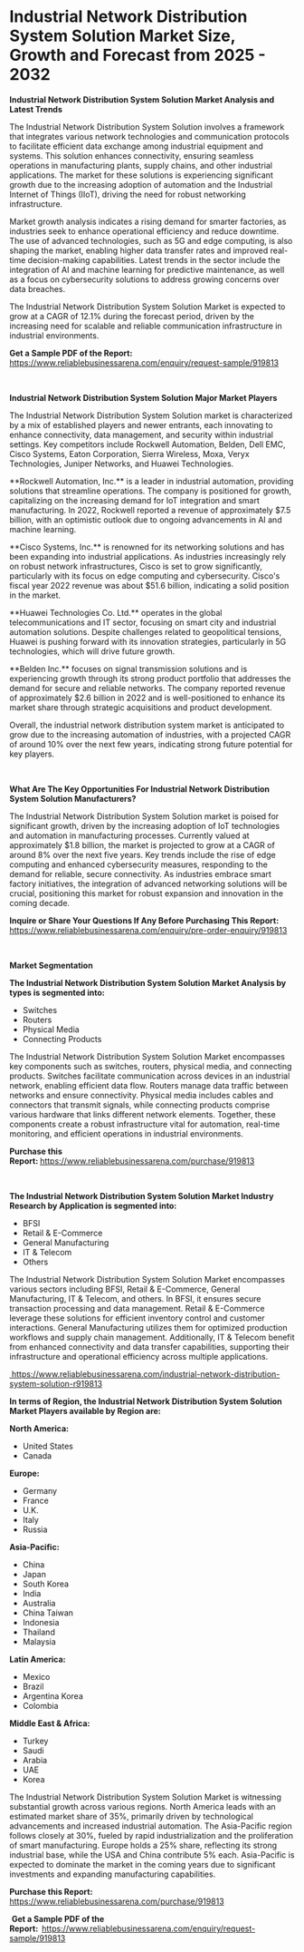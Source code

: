 <p><h1>Industrial Network Distribution System Solution Market Size, Growth and Forecast from 2025 - 2032</h1></p><p><strong>Industrial Network Distribution System Solution Market Analysis and Latest Trends</strong></p>
<p><p>The Industrial Network Distribution System Solution involves a framework that integrates various network technologies and communication protocols to facilitate efficient data exchange among industrial equipment and systems. This solution enhances connectivity, ensuring seamless operations in manufacturing plants, supply chains, and other industrial applications. The market for these solutions is experiencing significant growth due to the increasing adoption of automation and the Industrial Internet of Things (IIoT), driving the need for robust networking infrastructure.</p><p>Market growth analysis indicates a rising demand for smarter factories, as industries seek to enhance operational efficiency and reduce downtime. The use of advanced technologies, such as 5G and edge computing, is also shaping the market, enabling higher data transfer rates and improved real-time decision-making capabilities. Latest trends in the sector include the integration of AI and machine learning for predictive maintenance, as well as a focus on cybersecurity solutions to address growing concerns over data breaches.</p><p>The Industrial Network Distribution System Solution Market is expected to grow at a CAGR of 12.1% during the forecast period, driven by the increasing need for scalable and reliable communication infrastructure in industrial environments.</p></p>
<p><strong>Get a Sample PDF of the Report:&nbsp;</strong> <a href="https://www.reliablebusinessarena.com/enquiry/request-sample/919813?utm_campaign=2013&utm_medium=2&utm_source=Github&utm_content=ia&utm_term=18042025&utm_id=industrial-network-distribution-system-solution">https://www.reliablebusinessarena.com/enquiry/request-sample/919813</a></p>
<p>&nbsp;</p>
<p><strong>Industrial Network Distribution System Solution Major Market Players</strong></p>
<p><p>The Industrial Network Distribution System Solution market is characterized by a mix of established players and newer entrants, each innovating to enhance connectivity, data management, and security within industrial settings. Key competitors include Rockwell Automation, Belden, Dell EMC, Cisco Systems, Eaton Corporation, Sierra Wireless, Moxa, Veryx Technologies, Juniper Networks, and Huawei Technologies.</p><p>**Rockwell Automation, Inc.** is a leader in industrial automation, providing solutions that streamline operations. The company is positioned for growth, capitalizing on the increasing demand for IoT integration and smart manufacturing. In 2022, Rockwell reported a revenue of approximately $7.5 billion, with an optimistic outlook due to ongoing advancements in AI and machine learning.</p><p>**Cisco Systems, Inc.** is renowned for its networking solutions and has been expanding into industrial applications. As industries increasingly rely on robust network infrastructures, Cisco is set to grow significantly, particularly with its focus on edge computing and cybersecurity. Cisco's fiscal year 2022 revenue was about $51.6 billion, indicating a solid position in the market.</p><p>**Huawei Technologies Co. Ltd.** operates in the global telecommunications and IT sector, focusing on smart city and industrial automation solutions. Despite challenges related to geopolitical tensions, Huawei is pushing forward with its innovation strategies, particularly in 5G technologies, which will drive future growth.</p><p>**Belden Inc.** focuses on signal transmission solutions and is experiencing growth through its strong product portfolio that addresses the demand for secure and reliable networks. The company reported revenue of approximately $2.6 billion in 2022 and is well-positioned to enhance its market share through strategic acquisitions and product development.</p><p>Overall, the industrial network distribution system market is anticipated to grow due to the increasing automation of industries, with a projected CAGR of around 10% over the next few years, indicating strong future potential for key players.</p></p>
<p>&nbsp;</p>
<p><strong>What Are The Key Opportunities For Industrial Network Distribution System Solution Manufacturers?</strong></p>
<p><p>The Industrial Network Distribution System Solution market is poised for significant growth, driven by the increasing adoption of IoT technologies and automation in manufacturing processes. Currently valued at approximately $1.8 billion, the market is projected to grow at a CAGR of around 8% over the next five years. Key trends include the rise of edge computing and enhanced cybersecurity measures, responding to the demand for reliable, secure connectivity. As industries embrace smart factory initiatives, the integration of advanced networking solutions will be crucial, positioning this market for robust expansion and innovation in the coming decade.</p></p>
<p><strong>Inquire or Share Your Questions If Any Before Purchasing This Report:</strong> <a href="https://www.reliablebusinessarena.com/enquiry/pre-order-enquiry/919813?utm_campaign=2013&utm_medium=2&utm_source=Github&utm_content=ia&utm_term=18042025&utm_id=industrial-network-distribution-system-solution">https://www.reliablebusinessarena.com/enquiry/pre-order-enquiry/919813</a></p>
<p>&nbsp;</p>
<p><strong>Market Segmentation</strong></p>
<p><strong>The Industrial Network Distribution System Solution Market Analysis by types is segmented into:</strong></p>
<p><ul><li>Switches</li><li>Routers</li><li>Physical Media</li><li>Connecting Products</li></ul></p>
<p><p>The Industrial Network Distribution System Solution Market encompasses key components such as switches, routers, physical media, and connecting products. Switches facilitate communication across devices in an industrial network, enabling efficient data flow. Routers manage data traffic between networks and ensure connectivity. Physical media includes cables and connectors that transmit signals, while connecting products comprise various hardware that links different network elements. Together, these components create a robust infrastructure vital for automation, real-time monitoring, and efficient operations in industrial environments.</p></p>
<p><strong>Purchase this Report:&nbsp;</strong><a href="https://www.reliablebusinessarena.com/purchase/919813?utm_campaign=2013&utm_medium=2&utm_source=Github&utm_content=ia&utm_term=18042025&utm_id=industrial-network-distribution-system-solution">https://www.reliablebusinessarena.com/purchase/919813</a></p>
<p>&nbsp;</p>
<p><strong>The Industrial Network Distribution System Solution Market Industry Research by Application is segmented into:</strong></p>
<p><ul><li>BFSI</li><li>Retail & E-Commerce</li><li>General Manufacturing</li><li>IT & Telecom</li><li>Others</li></ul></p>
<p><p>The Industrial Network Distribution System Solution Market encompasses various sectors including BFSI, Retail & E-Commerce, General Manufacturing, IT & Telecom, and others. In BFSI, it ensures secure transaction processing and data management. Retail & E-Commerce leverage these solutions for efficient inventory control and customer interactions. General Manufacturing utilizes them for optimized production workflows and supply chain management. Additionally, IT & Telecom benefit from enhanced connectivity and data transfer capabilities, supporting their infrastructure and operational efficiency across multiple applications.</p></p>
<p><a href="https://www.reliablebusinessarena.com/industrial-network-distribution-system-solution-r919813?utm_campaign=2013&utm_medium=2&utm_source=Github&utm_content=ia&utm_term=18042025&utm_id=industrial-network-distribution-system-solution">&nbsp;https://www.reliablebusinessarena.com/industrial-network-distribution-system-solution-r919813</a></p>
<p><strong>In terms of Region, the Industrial Network Distribution System Solution Market Players available by Region are:</strong></p>
<p>
    <p> <strong> North America: </strong>
        <ul>
            <li>United States</li>
            <li>Canada</li>
        </ul>
        </p> 
    <p> <strong> Europe: </strong>
        <ul>
            <li>Germany</li>
            <li>France</li>
            <li>U.K.</li>
            <li>Italy</li>
            <li>Russia</li>
        </ul>
        </p> 
    <p> <strong> Asia-Pacific: </strong>
        <ul>
            <li>China</li>
            <li>Japan</li>
            <li>South Korea</li>
            <li>India</li>
            <li>Australia</li>
            <li>China Taiwan</li>
            <li>Indonesia</li>
            <li>Thailand</li>
            <li>Malaysia</li>
        </ul>
        </p> 
    <p> <strong> Latin America: </strong>
        <ul>
            <li>Mexico</li>
            <li>Brazil</li>
            <li>Argentina Korea</li>
            <li>Colombia</li>
        </ul>
        </p> 
    <p> <strong> Middle East & Africa: </strong>
        <ul>
            <li>Turkey</li>
            <li>Saudi</li>
            <li>Arabia</li>
            <li>UAE</li>
            <li>Korea</li>
        </ul>
    </p>
    </p>
<p><p>The Industrial Network Distribution System Solution Market is witnessing substantial growth across various regions. North America leads with an estimated market share of 35%, primarily driven by technological advancements and increased industrial automation. The Asia-Pacific region follows closely at 30%, fueled by rapid industrialization and the proliferation of smart manufacturing. Europe holds a 25% share, reflecting its strong industrial base, while the USA and China contribute 5% each. Asia-Pacific is expected to dominate the market in the coming years due to significant investments and expanding manufacturing capabilities.</p></p>
<p><strong>Purchase this Report: </strong><a href="https://www.reliablebusinessarena.com/purchase/919813?utm_campaign=2013&utm_medium=2&utm_source=Github&utm_content=ia&utm_term=18042025&utm_id=industrial-network-distribution-system-solution">https://www.reliablebusinessarena.com/purchase/919813</a></p>
<p>&nbsp;<strong>Get a Sample PDF of the Report:&nbsp;&nbsp;</strong><a href="https://www.reliablebusinessarena.com/enquiry/request-sample/919813?utm_campaign=2013&utm_medium=2&utm_source=Github&utm_content=ia&utm_term=18042025&utm_id=industrial-network-distribution-system-solution">https://www.reliablebusinessarena.com/enquiry/request-sample/919813</a></p>
<p><strong></strong></p>
<p><p></p><p></p><p></p></p>
